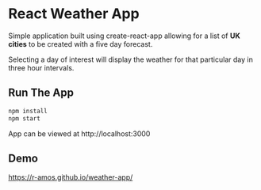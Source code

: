 # React Weather App

Simple application built using create-react-app allowing for a list of **UK cities** to be created with a five day forecast.

Selecting a day of interest will display the weather for that particular day in three hour intervals.

## Run The App

```javascript
npm install
npm start
```

App can be viewed at http://localhost:3000

## Demo

https://r-amos.github.io/weather-app/